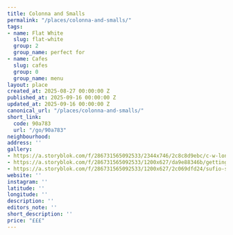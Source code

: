 ```yaml
---
title: Colonna and Smalls
permalink: "/places/colonna-and-smalls/"
tags:
- name: Flat White
  slug: flat-white
  group: 2
  group_name: perfect for
- name: Cafes
  slug: cafes
  group: 0
  group_name: menu
layout: place
created_at: 2025-08-27 00:00:00 Z
published_at: 2025-09-16 00:00:00 Z
updated_at: 2025-09-16 00:00:00 Z
canonical_url: "/places/colonna-and-smalls/"
short_link:
  code: 90a783
  url: "/go/90a783"
neighbourhood: 
address: ''
gallery:
- https://a.storyblok.com/f/286731565092533/2344x746/2c8c8d9ebc/c-w-london.png
- https://a.storyblok.com/f/286731565092533/1200x627/da9e88346b/getting-started.jpg
- https://a.storyblok.com/f/286731565092533/1200x627/2c069dfd24/sufio-sessions-berlin.jpg
website: ''
instagram: ''
latitude: ''
longitude: ''
description: ''
editors_note: ''
short_description: ''
price: "£££"
---
```


